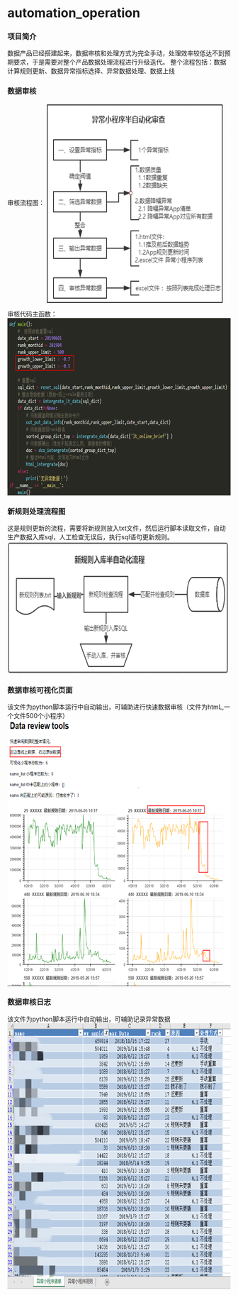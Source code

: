 # automation_operation
### 项目简介
数据产品已经搭建起来，数据审核和处理方式为完全手动，处理效率较低达不到预期要求，于是需要对整个产品数据处理流程进行升级迭代。
整个流程包括：数据计算规则更新、数据异常指标选择、异常数据处理、数据上线

### 数据审核
审核流程图：
<img src="https://github.com/VeeDou/automation_operation-/blob/master/%E8%87%AA%E5%8A%A8%E5%8C%96%E8%BF%90%E8%90%A5/%E6%95%B0%E6%8D%AE%E5%AE%A1%E6%A0%B8%E5%8D%8A%E8%87%AA%E5%8A%A8%E5%8C%96/%E6%95%B0%E6%8D%AE%E5%8D%8A%E8%87%AA%E5%8A%A8%E5%8C%96%E5%AE%A1%E6%A0%B8_%E6%B5%81%E7%A8%8B%E5%9B%BE.png" width = "400" height = "450" alt="数据审核" 
align=center>

审核代码主函数：
<img src="https://github.com/VeeDou/automation_operation-/blob/master/%E8%87%AA%E5%8A%A8%E5%8C%96%E8%BF%90%E8%90%A5/%E6%95%B0%E6%8D%AE%E5%AE%A1%E6%A0%B8%E5%8D%8A%E8%87%AA%E5%8A%A8%E5%8C%96/%E4%B8%BB%E8%A6%81%E6%B5%81%E7%A8%8B%E7%9A%84%E4%BB%A3%E7%A0%81.png" width = "800" height = "400" alt="数据审核" 
align=center>


### 新规则处理流程图
这是规则更新的流程，需要将新规则放入txt文件，然后运行脚本读取文件，自动生产数据入库sql，人工检查无误后，执行sql语句更新规则。
<img 
src="https://github.com/VeeDou/automation_operation-/blob/master/%E8%87%AA%E5%8A%A8%E5%8C%96%E8%BF%90%E8%90%A5/%E8%A7%84%E5%88%99%E6%9B%B4%E6%96%B0%E5%8D%8A%E8%87%AA%E5%8A%A8%E5%8C%96/C9918B50-3D4B-4600-8D0E-578A37AE70EC.png" width = "500" height = "300" alt="新规则处理" 
align=center>

### 数据审核可视化页面
该文件为python脚本运行中自动输出，可辅助进行快速数据审核（文件为htmL,一个文件500个小程序）
<img 
src="https://github.com/VeeDou/automation_operation-/blob/master/%E8%87%AA%E5%8A%A8%E5%8C%96%E8%BF%90%E8%90%A5/%E6%95%B0%E6%8D%AE%E5%AE%A1%E6%A0%B8%E5%8D%8A%E8%87%AA%E5%8A%A8%E5%8C%96/%E6%95%B0%E6%8D%AE%E5%8D%8A%E8%87%AA%E5%8A%A8%E5%8C%96%E5%AE%A1%E6%A0%B8_%E5%8F%AF%E4%BA%A4%E4%BA%92%E5%9B%BE%E8%A1%A8.png" width = "800" height = "600" alt="可视化审核" 
align=center>


### 数据审核日志
该文件为python脚本运行中自动输出，可辅助记录异常数据
<img 
src="https://github.com/VeeDou/automation_operation-/blob/master/%E8%87%AA%E5%8A%A8%E5%8C%96%E8%BF%90%E8%90%A5/%E6%95%B0%E6%8D%AE%E5%AE%A1%E6%A0%B8%E5%8D%8A%E8%87%AA%E5%8A%A8%E5%8C%96/%E5%8D%8A%E8%87%AA%E5%8A%A8%E5%BC%82%E5%B8%B8%E5%AE%A1%E6%A0%B8%E6%97%A5%E5%BF%97.png" width = "800" height = "600" alt="可视化审核" 
align=center>

